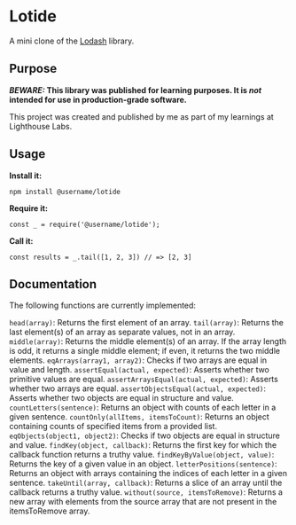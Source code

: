 # Lotide

A mini clone of the [Lodash](https://lodash.com) library.

## Purpose

**_BEWARE:_ This library was published for learning purposes. It is _not_ intended for use in production-grade software.**

This project was created and published by me as part of my learnings at Lighthouse Labs.

## Usage

**Install it:**

`npm install @username/lotide`

**Require it:**

`const _ = require('@username/lotide');`

**Call it:**

`const results = _.tail([1, 2, 3]) // => [2, 3]`

## Documentation

The following functions are currently implemented:

`head(array)`: Returns the first element of an array.
`tail(array)`: Returns the last element(s) of an array as separate values, not in an array.
`middle(array)`: Returns the middle element(s) of an array. If the array length is odd, it returns a single middle element; if even, it returns the two middle elements.
`eqArrays(array1, array2)`: Checks if two arrays are equal in value and length.
`assertEqual(actual, expected)`: Asserts whether two primitive values are equal.
`assertArraysEqual(actual, expected)`: Asserts whether two arrays are equal.
`assertObjectsEqual(actual, expected)`: Asserts whether two objects are equal in structure and value.
`countLetters(sentence)`: Returns an object with counts of each letter in a given sentence.
`countOnly(allItems, itemsToCount)`: Returns an object containing counts of specified items from a provided list.
`eqObjects(object1, object2)`: Checks if two objects are equal in structure and value.
`findKey(object, callback)`: Returns the first key for which the callback function returns a truthy value.
`findKeyByValue(object, value)`: Returns the key of a given value in an object.
`letterPositions(sentence)`: Returns an object with arrays containing the indices of each letter in a given sentence.
`takeUntil(array, callback)`: Returns a slice of an array until the callback returns a truthy value.
`without(source, itemsToRemove)`: Returns a new array with elements from the source array that are not present in the itemsToRemove array.